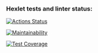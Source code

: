 ### Hexlet tests and linter status:
[![Actions Status](https://github.com/ArkadiiMalygin/java-project-72/actions/workflows/hexlet-check.yml/badge.svg)](https://github.com/ArkadiiMalygin/java-project-72/actions)

[![Maintainability](https://api.codeclimate.com/v1/badges/9304f34ef826401e82f5/maintainability)](https://codeclimate.com/github/ArkadiiMalygin/java-project-72/maintainability)

[![Test Coverage](https://api.codeclimate.com/v1/badges/9304f34ef826401e82f5/test_coverage)](https://codeclimate.com/github/ArkadiiMalygin/java-project-72/test_coverage)
